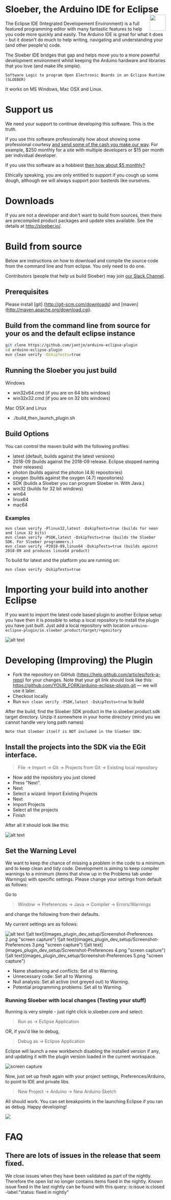 # Sloeber, the Arduino IDE for Eclipse                   <img style="float: right" src="https://avatars2.githubusercontent.com/u/25158881?v=3&s=200" height="50"/>

The Eclipse IDE (Integrated Developement Environment) is a full featured programming editor with many fantastic features to help you code more quickly and easily. The Arduino IDE is great for what it does – but it doesn't do much to help writing, navigating and understanding your (and other people's) code.

The Sloeber IDE bridges that gap and helps move you to a more powerful development environment whilst keeping the Arduino hardware and libraries that you love (and make life simple).

    Software Logic to program Open Electronic Boards in an Eclipse Runtime (SLOEBER)

It works on MS Windows, Mac OSX and Linux.

# Support us
We need your support to continue developing this software. This is the truth.

If you use this software professionally how about showing some professional courtesy [and send some of the cash you make our way](http://eclipse.baeyens.it/donate.shtml). For example, $250 monthly for a site with multiple developers or $15 per month per individual developer.

If you use this software as a hobbiest [then how about $5 monthly?](http://eclipse.baeyens.it/donate.shtml) 

Ethically speaking, you are only entitled to support if you cough up some dough, although we will always support poor basterds like ourselves.

# Downloads
If you are not a developer and don't want to build from sources, then there are precompiled product packages and update sites available. See the details at http://sloeber.io/.

# Build from source
Below are instructions on how to download and compile the source code from the command line and from eclipse.
You only need to do one.

Contributors (people that help us build Sloeber) may join [our Slack Channel](https://sloeber.slack.com/).

## Prerequisites
Please install [git] (http://git-scm.com/downloads) and [maven] (http://maven.apache.org/download.cgi).

## Build from the command line from source for your os and the default eclipse instance
```bash
git clone https://github.com/jantje/arduino-eclipse-plugin
cd arduino-eclipse-plugin
mvn clean verify -DskipTests=true
```

## Running the Sloeber you just build

Windows

 * win32x64.cmd (if you are on 64 bits windows)
 * win32x32.cmd (if you are on 32 bits windows)

Mac OSX and Linux

 * ./build_then_launch_plugin.sh


## Build Options

You can control the maven build with the following profiles:

* latest (default, builds against the latest versions)
* 2018-09 (builds against the 2018-09 release. Eclipse stopped naming their releases)
* photon (builds against the photon (4.8) repositories) 
* oxygen (builds against the oxygen (4.7) repositories)
* SDK (builds a Sloeber you can program Sloeber in. With Java.)
* win32 (builds for 32 bit windows)
* win64
* linux64
* mac64

### Examples
    mvn clean verify -Plinux32,latest -DskipTests=true (builds for neon and linux 32 bits)
    mvn clean verify -PSDK,latest -DskipTests=true (builds the Sloeber SDK. For Sloeber programmers.)
    mvn clean verify -P2018-09,linux64 -DskipTests=true (builds against 2018-09 and produces linux64 product) 
    
To build for latest and the platform you are running on:

    mvn clean verify -DskipTests=true

# Importing your build into another Eclipse
If you want to import the latest code based plugin to another Eclipse setup you have then it is possible to setup a local repository to install the plugin you have just built. Just add a local repository with location ```arduino-eclipse-plugin/io.sloeber.product/target/repository```

![alt text](images_plugin_dev_setup/add_local_repository.png "Adding a local repository")

# Developing (Improving) the Plugin
 * Fork the repository on GitHub (https://help.github.com/articles/fork-a-repo) for your changes. Note that your git link should look like this: https://github.com/YOUR_FORK/arduino-eclipse-plugin.git –– we will use it later.
 * Checkout locally
 * Run ```mvn clean verify -PSDK,latest -DskipTests=true``` to build

After the build, find the Sloeber SDK product in the io.sloeber.product.sdk target directory. Unzip it somewhere in your home directory (mind you we cannot handle very long path names)

    Note that Sloeber itself is NOT included in the Sloeber SDK. 


## Install the projects into the SDK via the EGit interface.

> File → Import → Git → Projects from Git → Existing local repository

* Now add the repository you just cloned 
* Press "Next".
* Next
* Select a wizard: Import Existing Projects
* Next
* Import Projects
* Select all the projects
* Finish

After all it should look like this:

![alt text](images_plugin_dev_setup/Imported_projects.png "Projects imported")

## Set the Warning Level

We want to keep the chance of missing a problem in the code to a minimum and to keep clean and tidy code. Development is
aiming to keep compiler warnings to a minimum (items that show up in the Problems tab under Warnings) with specific settings.
Please change your settings from default as follows:

Go to

> Window → Preferences → Java → Compiler → Errors/Warnings

and change the following from their defaults.

My current settings are as follows:

![alt text](images_plugin_dev_setup/Screenshot-Preferences1.png "screen capture")
![alt text](images_plugin_dev_setup/Screenshot-Preferences 2.png "screen capture")
![alt text](images_plugin_dev_setup/Screenshot-Preferences 3.png "screen capture")
![alt text](images_plugin_dev_setup/Screenshot-Preferences 4.png "screen capture")
![alt text](images_plugin_dev_setup/Screenshot-Preferences 5.png "screen capture")

 * Name shadowing and conflicts: Set all to Warning.
 * Unnecessary code: Set all to Warning.
 * Null analysis: Set all active (not greyed out) to Warning.
 * Potential programming problems: Set all to Warning.

### Running Sloeber with local changes (Testing your stuff)
Running is very simple - just right click io.sloeber.core and select:

> Run as → Eclipse Application

OR, if you'd like to debug,

> Debug as → Eclipse Application

Eclipse will launch a new workbench disabling the installed version if any, and updating it with the plugin version loaded in the current workspace.

![](images_plugin_dev_setup/running_check_versions.png "screen capture")

Now, just set up fresh again with your project settings, Preferences/Arduino, to point to IDE and private libs.

> New Project → Arduino → New Arduino Sketch

All should work. You can set breakpoints in the launching Eclipse if you ran as debug. Happy developing!

[<img border="0" style="border-width: 0px" src="http://with-eclipse.github.io/with-eclipse-1.jpg">](http://with-eclipse.github.io/)

# FAQ
## There are lots of issues in the release that seem fixed.
We close issues when they have been validated as part of the nightly. Therefore the open list no longer contains items fixed in the nightly. Known issue fixed in the last nightly can be found with this query:
is:issue is:closed -label:"status: fixed in nightly"
